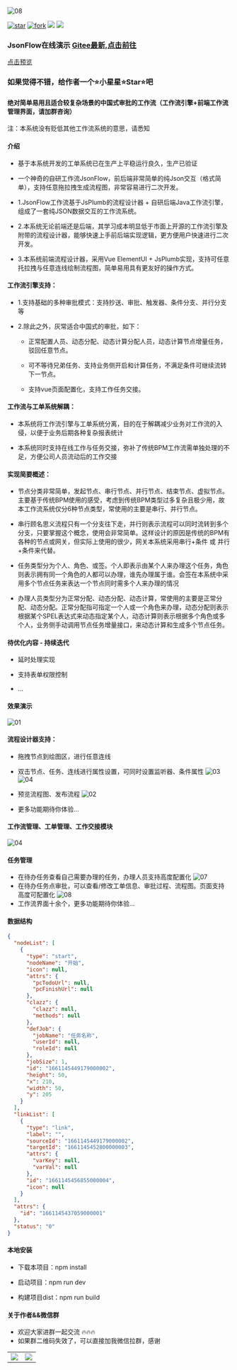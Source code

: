 ![08](public/favicon.ico)

[![star](https://gitee.com/jackrolling/json-flow-ui/badge/star.svg?theme=dark)](https://gitee.com/jackrolling/json-flow-ui/stargazers) [![fork](https://gitee.com/jackrolling/json-flow-ui/badge/fork.svg?theme=dark)](https://gitee.com/jackrolling/json-flow-ui/members) <img src="https://img.shields.io/badge/release-v1.0.0-brightgreen.svg"> <img src="https://shields.io/badge/license-APACHE2.0-blue">

### JsonFlow在线演示  [Gitee最新,点击前往](https://gitee.com/jackrolling/json-flow-ui)
[点击预览](https://jackrolling.github.io/#/)

### 如果觉得不错，给作者一个⭐️小星星⭐️Star⭐️吧
#### 绝对简单易用且适合较复杂场景的中国式审批的工作流（工作流引擎+前端工作流管理界面，请加群咨询）
注：本系统没有贬低其他工作流系统的意思，请悉知
#### 介绍
- 基于本系统开发的工单系统已在生产上平稳运行良久，生产已验证


- 一个神奇的自研工作流JsonFlow，前后端非常简单的纯Json交互（格式简单），支持任意拖拉拽生成流程图，非常容易进行二次开发。


- 1.JsonFlow工作流基于JsPlumb的流程设计器 + 自研后端Java工作流引擎，组成了一套纯JSON数据交互的工作流系统。


- 2.本系统无论前端还是后端，其学习成本明显低于市面上开源的工作流引擎及附带的流程设计器，能够快速上手前后端实现逻辑，更方便用户快速进行二次开发。


- 3.本系统前端流程设计器，采用Vue ElementUI + JsPlumb实现，支持可任意托拉拽与任意连线绘制流程图，简单易用具有更友好的操作方式。

#### 工作流引擎支持：
- 1.支持基础的多种审批模式：支持抄送、审批、触发器、条件分支、并行分支等


- 2.除此之外，灰常适合中国式的审批，如下：

  - 正常配置人员、动态分配、动态计算分配人员，动态计算节点增量任务，驳回任意节点。

  - 可不等待兄弟任务、支持业务侧开启和计算任务，不满足条件可继续流转下一节点。

  - 支持vue页面配置化，支持工作任务交接。

#### 工作流与工单系统解耦：

- 本系统将工作流引擎与工单系统分离，目的在于解耦减少业务对工作流的入侵，以便于业务后期各种复杂报表统计


- 本系统同时支持在线工作与任务交接，弥补了传统BPM工作流需单独处理的不足，方便公司人员流动后的工作交接

#### 实现简要概述：
- 节点分类非常简单，发起节点、串行节点、并行节点、结束节点、虚拟节点。 主要基于传统BPM使用的感受，考虑到传统BPM类型过多复杂且极少用，故本工作流系统仅分6种节点类型，常使用的主要是串行、并行节点。


- 串行顾名思义流程只有一个分支往下走，并行则表示流程可以同时流转到多个分支，只要掌握这个概念，使用会非常简单。这样设计的原因是传统的BPM有各种的节点或网关，但实际上使用的很少，网关本系统采用串行+条件 或 并行+条件来代替。


- 任务类型分为个人、角色、或签。个人即表示由某个人来办理这个任务，角色则表示拥有同一个角色的人都可以办理，谁先办理属于谁。会签在本系统中采用多个节点任务来表达一个节点同时需多个人来办理的情况


- 办理人员类型分为正常分配、动态分配、动态计算，常使用的主要是正常分配、动态分配。正常分配指可指定一个人或一个角色来办理，动态分配则表示根据某个SPEL表达式来动态指定某个人，动态计算则表示根据多个角色或多个人，业务侧手动调用节点任务增量接口，来动态计算和生成多个节点任务。

#### 待优化内容 - 持续迭代
- 延时处理实现

- 支持表单权限控制
- ...

#### 效果演示
![01](public/usages/01.png)


#### 流程设计器支持：
- 拖拽节点到绘图区，进行任意连线

- 双击节点、任务、连线进行属性设置，可同时设置监听器、条件属性
  ![03](public/usages/03.png)
  ![04](public/usages/04.png)

- 预览流程图、发布流程
  ![02](public/usages/02.png)
- 更多功能期待你体验...

#### 工作流管理、工单管理、工作交接模块
![04](public/flow/10.png)
#### 任务管理
- 在待办任务查看自己需要办理的任务，办理人员支持高度配置化
  ![07](public/flow/07.png)
- 在待办任务点审批，可以查看/修改工单信息、审批过程、流程图。页面支持高度可配置化
  ![08](public/flow/08.png)
- 工作流界面十余个，更多功能期待你体验...

#### 数据结构
```json
{
  "nodeList": [
    {
      "type": "start",
      "nodeName": "开始",
      "icon": null,
      "attrs": {
        "pcTodoUrl": null,
        "pcFinishUrl": null
      },
      "clazz": {
        "clazz": null,
        "methods": null
      },
      "defJob": {
        "jobName": "任务名称",
        "userId": null,
        "roleId": null
      },
      "jobSize": 1,
      "id": "1661145449179000002",
      "height": 50,
      "x": 210,
      "width": 50,
      "y": 205
    }
  ],
  "linkList": [
    {
      "type": "link",
      "label": "",
      "sourceId": "1661145449179000002",
      "targetId": "1661145452800000003",
      "attrs": {
        "varKey": null,
        "varVal": null
      },
      "id": "1661145456855000004",
      "icon": null
    }
  ],
  "attrs": {
    "id": "1661145437059000001"
  },
  "status": "0"
}
```

#### 本地安装

* 下载本项目：npm install

* 启动项目：npm run dev

* 构建项目dist：npm run build

#### 关于作者&&微信群
- 欢迎大家进群一起交流 🔥🔥🔥
- 如果群二维码失效了，可以直接加我微信拉群，感谢

<table>
  <tr>
    <td><img src="public/about/me.png"></td>
    <td><img src="public/about/group.png"></td>
  </tr>
</table>
